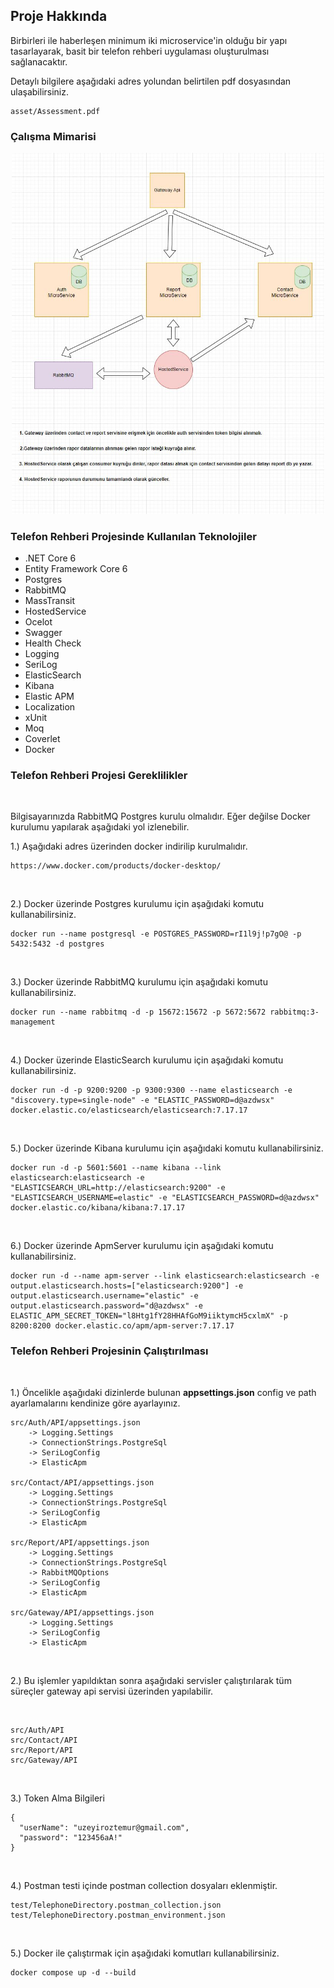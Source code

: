 ## Proje Hakkında

Birbirleri ile haberleşen minimum iki microservice'in olduğu bir yapı tasarlayarak, basit
bir telefon rehberi uygulaması oluşturulması sağlanacaktır.

Detaylı bilgilere aşağıdaki adres yolundan belirtilen pdf dosyasından ulaşabilirsiniz.

```
asset/Assessment.pdf
```

<h3><b>Çalışma Mimarisi</b></h2>

<p align="center">
  <img src="./asset/diyagram.jpg" alt="Rapor Oluşturma Mimarisi" width="500">
</p>

<h3><b>Telefon Rehberi Projesinde Kullanılan Teknolojiler</b></h2>
<ul>
	<li>.NET Core 6</li>
	<li>Entity Framework Core 6</li>
	<li>Postgres</li>
	<li>RabbitMQ</li>
	<li>MassTransit</li>
	<li>HostedService</li>
	<li>Ocelot</li>
	<li>Swagger</li>
	<li>Health Check</li>
	<li>Logging</li>
	<li>SeriLog</li>
	<li>ElasticSearch</li>
	<li>Kibana</li>
	<li>Elastic APM</li>
	<li>Localization</li>
	<li>xUnit</li>
	<li>Moq</li>
	<li>Coverlet</li>
	<li>Docker</li>
</ul>

<h3><b>Telefon Rehberi Projesi Gereklilikler</b></h2>
<br>

Bilgisayarınızda RabbitMQ Postgres kurulu olmalıdır. Eğer değilse Docker kurulumu yapılarak aşağıdaki yol izlenebilir.

1.) Aşağıdaki adres üzerinden docker indirilip kurulmalıdır.

```
https://www.docker.com/products/docker-desktop/
```

<br>

2.) Docker üzerinde Postgres kurulumu için aşağıdaki komutu kullanabilirsiniz.

```
docker run --name postgresql -e POSTGRES_PASSWORD=rI1l9j!p7gO@ -p 5432:5432 -d postgres
```

<br>

3.) Docker üzerinde RabbitMQ kurulumu için aşağıdaki komutu kullanabilirsiniz.

```
docker run --name rabbitmq -d -p 15672:15672 -p 5672:5672 rabbitmq:3-management
```

<br>

4.) Docker üzerinde ElasticSearch kurulumu için aşağıdaki komutu kullanabilirsiniz.

```
docker run -d -p 9200:9200 -p 9300:9300 --name elasticsearch -e "discovery.type=single-node" -e "ELASTIC_PASSWORD=d@azdwsx" docker.elastic.co/elasticsearch/elasticsearch:7.17.17
```

<br>

5.) Docker üzerinde Kibana kurulumu için aşağıdaki komutu kullanabilirsiniz.

```
docker run -d -p 5601:5601 --name kibana --link elasticsearch:elasticsearch -e "ELASTICSEARCH_URL=http://elasticsearch:9200" -e "ELASTICSEARCH_USERNAME=elastic" -e "ELASTICSEARCH_PASSWORD=d@azdwsx" docker.elastic.co/kibana/kibana:7.17.17
```

<br>

6.) Docker üzerinde ApmServer kurulumu için aşağıdaki komutu kullanabilirsiniz.

```
docker run -d --name apm-server --link elasticsearch:elasticsearch -e output.elasticsearch.hosts=["elasticsearch:9200"] -e output.elasticsearch.username="elastic" -e output.elasticsearch.password="d@azdwsx" -e ELASTIC_APM_SECRET_TOKEN="l8Htg1fY28HHAfGoM9iiktymcH5cxlmX" -p 8200:8200 docker.elastic.co/apm/apm-server:7.17.17
```

<h3><b>Telefon Rehberi Projesinin Çalıştırılması</b></h2>

<br>

1.) Öncelikle aşağıdaki dizinlerde bulunan <b>appsettings.json</b> config ve path ayarlamalarını kendinize göre ayarlayınız.

```
src/Auth/API/appsettings.json
	-> Logging.Settings
	-> ConnectionStrings.PostgreSql
	-> SeriLogConfig
	-> ElasticApm

src/Contact/API/appsettings.json
	-> Logging.Settings
	-> ConnectionStrings.PostgreSql
	-> SeriLogConfig
	-> ElasticApm

src/Report/API/appsettings.json
	-> Logging.Settings
	-> ConnectionStrings.PostgreSql
	-> RabbitMQOptions
	-> SeriLogConfig
	-> ElasticApm

src/Gateway/API/appsettings.json
	-> Logging.Settings
	-> SeriLogConfig
	-> ElasticApm
```

<br>

2.) Bu işlemler yapıldıktan sonra aşağıdaki servisler çalıştırılarak tüm süreçler gateway api servisi üzerinden yapılabilir.

<br>

```
src/Auth/API
src/Contact/API
src/Report/API
src/Gateway/API
```

<br>

3.) Token Alma Bilgileri 

```
{
  "userName": "uzeyiroztemur@gmail.com",
  "password": "123456aA!"
}
```

<br>


4.) Postman testi içinde postman collection dosyaları eklenmiştir.


```
test/TelephoneDirectory.postman_collection.json
test/TelephoneDirectory.postman_environment.json
```

<br>


5.) Docker ile çalıştırmak için aşağıdaki komutları kullanabilirsiniz.

```
docker compose up -d --build
```

